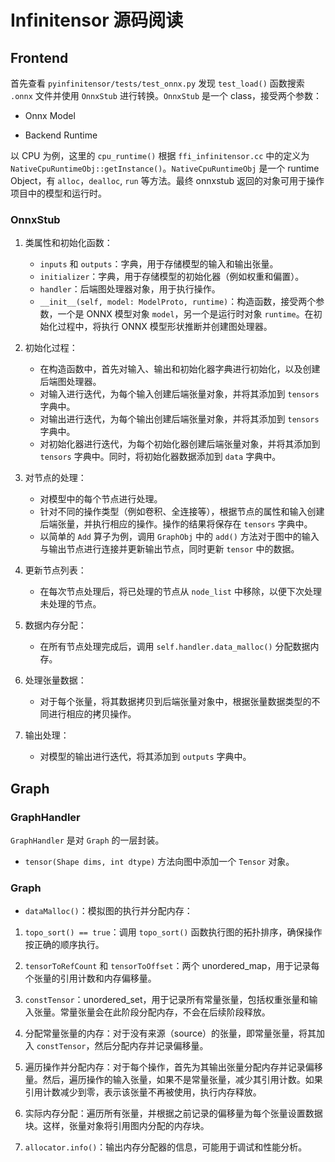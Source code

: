 # Infinitensor 源码阅读

## Frontend

首先查看 `pyinfinitensor/tests/test_onnx.py` 发现 `test_load()` 函数搜索 `.onnx` 文件并使用 `OnnxStub` 进行转换。`OnnxStub` 是一个 class，接受两个参数：

- Onnx Model

- Backend Runtime

以 CPU 为例，这里的 `cpu_runtime()` 根据 `ffi_infinitensor.cc` 中的定义为 `NativeCpuRuntimeObj::getInstance()`。`NativeCpuRuntimeObj` 是一个 runtime Object，有 `alloc`，`dealloc`, `run` 等方法。最终 onnxstub 返回的对象可用于操作项目中的模型和运行时。

### OnnxStub

1. 类属性和初始化函数：
   
   - `inputs` 和 `outputs`：字典，用于存储模型的输入和输出张量。
   - `initializer`：字典，用于存储模型的初始化器（例如权重和偏置）。
   - `handler`：后端图处理器对象，用于执行操作。
   - `__init__(self, model: ModelProto, runtime)`：构造函数，接受两个参数，一个是 ONNX 模型对象 `model`，另一个是运行时对象 `runtime`。在初始化过程中，将执行 ONNX 模型形状推断并创建图处理器。

2. 初始化过程：
   
   - 在构造函数中，首先对输入、输出和初始化器字典进行初始化，以及创建后端图处理器。
   - 对输入进行迭代，为每个输入创建后端张量对象，并将其添加到 `tensors` 字典中。
   - 对输出进行迭代，为每个输出创建后端张量对象，并将其添加到 `tensors` 字典中。
   - 对初始化器进行迭代，为每个初始化器创建后端张量对象，并将其添加到 `tensors` 字典中。同时，将初始化器数据添加到 `data` 字典中。

3. 对节点的处理：
   
   - 对模型中的每个节点进行处理。
   - 针对不同的操作类型（例如卷积、全连接等），根据节点的属性和输入创建后端张量，并执行相应的操作。操作的结果将保存在 `tensors` 字典中。
   - 以简单的 `Add` 算子为例，调用 `GraphObj` 中的 `add()` 方法对于图中的输入与输出节点进行连接并更新输出节点，同时更新 `tensor` 中的数据。

4. 更新节点列表：
   
   - 在每次节点处理后，将已处理的节点从 `node_list` 中移除，以便下次处理未处理的节点。

5. 数据内存分配：
   
   - 在所有节点处理完成后，调用 `self.handler.data_malloc()` 分配数据内存。

6. 处理张量数据：
   
   - 对于每个张量，将其数据拷贝到后端张量对象中，根据张量数据类型的不同进行相应的拷贝操作。

7. 输出处理：
   
   - 对模型的输出进行迭代，将其添加到 `outputs` 字典中。

## Graph

### GraphHandler

`GraphHandler` 是对 `Graph` 的一层封装。

- `tensor(Shape dims, int dtype)` 方法向图中添加一个 `Tensor` 对象。

### Graph

- `dataMalloc()`：模拟图的执行并分配内存： 
1. `topo_sort() == true`：调用 `topo_sort()` 函数执行图的拓扑排序，确保操作按正确的顺序执行。

2. `tensorToRefCount` 和 `tensorToOffset`：两个 unordered_map，用于记录每个张量的引用计数和内存偏移量。

3. `constTensor`：unordered_set，用于记录所有常量张量，包括权重张量和输入张量。常量张量会在此阶段分配内存，不会在后续阶段释放。

4. 分配常量张量的内存：对于没有来源（source）的张量，即常量张量，将其加入 `constTensor`，然后分配内存并记录偏移量。

5. 遍历操作并分配内存：对于每个操作，首先为其输出张量分配内存并记录偏移量。然后，遍历操作的输入张量，如果不是常量张量，减少其引用计数。如果引用计数减少到零，表示该张量不再被使用，执行内存释放。

6. 实际内存分配：遍历所有张量，并根据之前记录的偏移量为每个张量设置数据块。这样，张量对象将引用图内分配的内存块。

7. `allocator.info()`：输出内存分配器的信息，可能用于调试和性能分析。




